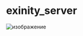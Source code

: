 # exinity_server

![изображение](https://github.com/emilcube/exinity_server/assets/24300598/0eaf9da1-60f8-4a5a-b280-73d8961e5ed4)
